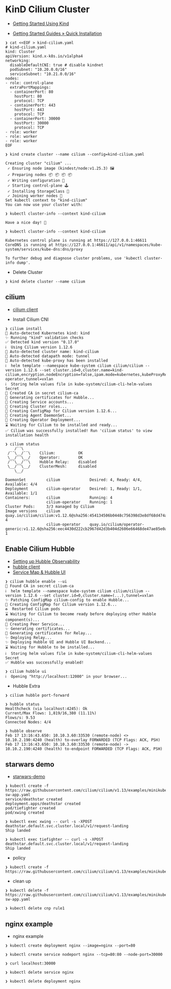 # KinD Cilium Cluster

* [Getting Started Using Kind](https://docs.cilium.io/en/v1.13/gettingstarted/kind/)

* [Getting Started Guides » Quick Installation](https://docs.cilium.io/en/v1.13/gettingstarted/k8s-install-default/)

```shell
❯ cat <<EOF > kind-cilium.yaml
# kind-cilium.yaml
kind: Cluster
apiVersion: kind.x-k8s.io/v1alpha4
networking:
  disableDefaultCNI: true # disable kindnet
  podSubnet: "10.20.0.0/16"
  serviceSubnet: "10.21.0.0/16"
nodes:
- role: control-plane
  extraPortMappings:
  - containerPort: 80
    hostPort: 80
    protocol: TCP
  - containerPort: 443
    hostPort: 443
    protocol: TCP
  - containerPort: 30000
    hostPort: 30000
    protocol: TCP
- role: worker
- role: worker
- role: worker
EOF

❯ kind create cluster --name cilium --config=kind-cilium.yaml

Creating cluster "cilium" ...
 ✓ Ensuring node image (kindest/node:v1.25.3) 🖼
 ✓ Preparing nodes 📦 📦 📦 📦
 ✓ Writing configuration 📜
 ✓ Starting control-plane 🕹️
 ✓ Installing StorageClass 💾
 ✓ Joining worker nodes 🚜
Set kubectl context to "kind-cilium"
You can now use your cluster with:

❯ kubectl cluster-info --context kind-cilium

Have a nice day! 👋

❯ kubectl cluster-info --context kind-cilium

Kubernetes control plane is running at https://127.0.0.1:46611
CoreDNS is running at https://127.0.0.1:46611/api/v1/namespaces/kube-system/services/kube-dns:dns/proxy

To further debug and diagnose cluster problems, use 'kubectl cluster-info dump'.
```

* Delete Cluster

```shell
❯ kind delete cluster --name cilium
```

## cilium

* [cilium client](https://github.com/cilium/cilium-cli/releases)

* Install Cilium CNI

```shell
❯ cilium install
🔮 Auto-detected Kubernetes kind: kind
✨ Running "kind" validation checks
✅ Detected kind version "0.17.0"
ℹ️  Using Cilium version 1.12.6
🔮 Auto-detected cluster name: kind-cilium
🔮 Auto-detected datapath mode: tunnel
🔮 Auto-detected kube-proxy has been installed
ℹ️  helm template --namespace kube-system cilium cilium/cilium --version 1.12.6 --set cluster.id=0,cluster.name=kind-cilium,encryption.nodeEncryption=false,ipam.mode=kubernetes,kubeProxyReplacement=disabled,operator.replicas=1,serviceAccounts.cilium.name=cilium,serviceAccounts.operator.name=cilium-operator,tunnel=vxlan
ℹ️  Storing helm values file in kube-system/cilium-cli-helm-values Secret
🔑 Created CA in secret cilium-ca
🔑 Generating certificates for Hubble...
🚀 Creating Service accounts...
🚀 Creating Cluster roles...
🚀 Creating ConfigMap for Cilium version 1.12.6...
🚀 Creating Agent DaemonSet...
🚀 Creating Operator Deployment...
⌛ Waiting for Cilium to be installed and ready...
✅ Cilium was successfully installed! Run 'cilium status' to view installation health

❯ cilium status
    /¯¯\
 /¯¯\__/¯¯\    Cilium:          OK
 \__/¯¯\__/    Operator:        OK
 /¯¯\__/¯¯\    Hubble Relay:    disabled
 \__/¯¯\__/    ClusterMesh:     disabled
    \__/

DaemonSet         cilium             Desired: 4, Ready: 4/4, Available: 4/4
Deployment        cilium-operator    Desired: 1, Ready: 1/1, Available: 1/1
Containers:       cilium             Running: 4
                  cilium-operator    Running: 1
Cluster Pods:     3/3 managed by Cilium
Image versions    cilium             quay.io/cilium/cilium:v1.12.6@sha256:454134506b0448c756398d3e8df68d474acde2a622ab58d0c7e8b272b5867d0d: 4
                  cilium-operator    quay.io/cilium/operator-generic:v1.12.6@sha256:eec4430d222cb2967d42d3b404d2606e66468de47ae85e0a3ca3f58f00a5e017: 1
```

## Enable Cilium Hubble

* [Setting up Hubble Observability](https://docs.cilium.io/en/v1.13/gettingstarted/hubble_setup/)
* [hubble client](https://github.com/cilium/hubble/releases)
* [Service Map & Hubble UI](https://docs.cilium.io/en/v1.13/gettingstarted/hubble/#hubble-ui)

```shell
❯ cilium hubble enable --ui
🔑 Found CA in secret cilium-ca
ℹ️  helm template --namespace kube-system cilium cilium/cilium --version 1.12.6 --set cluster.id=0,cluster.name=(...),tunnel=vxlan
✨ Patching ConfigMap cilium-config to enable Hubble...
🚀 Creating ConfigMap for Cilium version 1.12.6...
♻️  Restarted Cilium pods
⌛ Waiting for Cilium to become ready before deploying other Hubble component(s)...
🚀 Creating Peer Service...
✨ Generating certificates...
🔑 Generating certificates for Relay...
✨ Deploying Relay...
✨ Deploying Hubble UI and Hubble UI Backend...
⌛ Waiting for Hubble to be installed...
ℹ️  Storing helm values file in kube-system/cilium-cli-helm-values Secret
✅ Hubble was successfully enabled!

❯ cilium hubble ui
ℹ️  Opening "http://localhost:12000" in your browser...
```

* Hubble Extra

```shell
❯ cilium hubble port-forward

❯ hubble status
Healthcheck (via localhost:4245): Ok
Current/Max Flows: 1,819/16,380 (11.11%)
Flows/s: 9.53
Connected Nodes: 4/4

❯ hubble observe
Feb 17 13:16:43.650: 10.10.3.60:33530 (remote-node) <> 10.10.2.190:4240 (health) to-overlay FORWARDED (TCP Flags: ACK, PSH)
Feb 17 13:16:43.650: 10.10.3.60:33530 (remote-node) -> 10.10.2.190:4240 (health) to-endpoint FORWARDED (TCP Flags: ACK, PSH)
```

## starwars demo

* [starwars-demo](https://docs.cilium.io/en/v1.13/gettingstarted/demo/#starwars-demo)

```shell
❯ kubectl create -f https://raw.githubusercontent.com/cilium/cilium/v1.13/examples/minikube/http-sw-app.yaml
service/deathstar created
deployment.apps/deathstar created
pod/tiefighter created
pod/xwing created

❯ kubectl exec xwing -- curl -s -XPOST deathstar.default.svc.cluster.local/v1/request-landing
Ship landed

❯ kubectl exec tiefighter -- curl -s -XPOST deathstar.default.svc.cluster.local/v1/request-landing
Ship landed
```

* policy

```shell
❯ kubectl create -f https://raw.githubusercontent.com/cilium/cilium/v1.13/examples/minikube/sw_l3_l4_policy.yaml
```

* clean up

```shell
❯ kubectl delete -f https://raw.githubusercontent.com/cilium/cilium/v1.13/examples/minikube/http-sw-app.yaml

❯ kubectl delete cnp rule1
```

## nginx example

* nginx example

```shell
❯ kubectl create deployment nginx --image=nginx --port=80

❯ kubectl create service nodeport nginx --tcp=80:80 --node-port=30000

❯ curl localhost:30000

❯ kubectl delete service nginx

❯ kubectl delete deployment nginx
```
